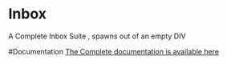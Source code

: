 # Inbox
A Complete Inbox Suite , spawns out of an empty DIV

#Documentation
[The Complete documentation is available here](http://madhairsilence.github.io/Inbox/)


